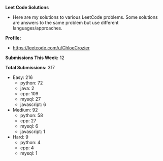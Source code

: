 **Leet Code Solutions**

- Here are my solutions to various LeetCode problems. Some solutions are answers to the same problem but use different languages/approaches.

**Profile:**

- https://leetcode.com/u/ChloeCrozier

**Submissions This Week:** 12

**Total Submissions:** 317
- Easy: 216
  - python: 72
  - java: 2
  - cpp: 109
  - mysql: 27
  - javascript: 6
- Medium: 92
  - python: 58
  - cpp: 27
  - mysql: 6
  - javascript: 1
- Hard: 9
  - python: 4
  - cpp: 4
  - mysql: 1